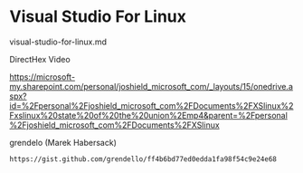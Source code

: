 # Visual Studio For Linux

visual-studio-for-linux.md

DirectHex Video

https://microsoft-my.sharepoint.com/personal/joshield_microsoft_com/_layouts/15/onedrive.aspx?id=%2Fpersonal%2Fjoshield_microsoft_com%2FDocuments%2FXSlinux%2Fxslinux%20state%20of%20the%20union%2Emp4&parent=%2Fpersonal%2Fjoshield_microsoft_com%2FDocuments%2FXSlinux

grendelo (Marek Habersack)

    https://gist.github.com/grendello/ff4b6bd77ed0edda1fa98f54c9e24e68

